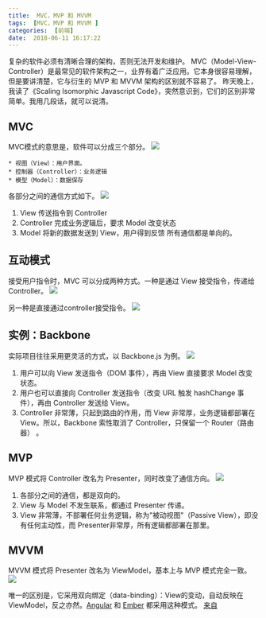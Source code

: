 ```yaml
---
title:  MVC，MVP 和 MVVM 
tags:  [MVC，MVP 和 MVVM ]
categories:  [前端]
date:  2018-06-11 16:17:22
---
```


复杂的软件必须有清晰合理的架构，否则无法开发和维护。
MVC（Model-View-Controller）是最常见的软件架构之一，业界有着广泛应用。它本身很容易理解，但是要讲清楚，它与衍生的 MVP 和 MVVM 架构的区别就不容易了。
昨天晚上，我读了《Scaling Isomorphic Javascript Code》，突然意识到，它们的区别非常简单。我用几段话，就可以说清。

## MVC

MVC模式的意思是，软件可以分成三个部分。
![](http://www.ruanyifeng.com/blogimg/asset/2015/bg2015020104.png)

``` 
* 视图（View）：用户界面。
* 控制器（Controller）：业务逻辑
* 模型（Model）：数据保存
```
各部分之间的通信方式如下。
![](http://www.ruanyifeng.com/blogimg/asset/2015/bg2015020105.png)

1. View 传送指令到 Controller
2. Controller 完成业务逻辑后，要求 Model 改变状态
3. Model 将新的数据发送到 View，用户得到反馈
所有通信都是单向的。
## 互动模式

接受用户指令时，MVC 可以分成两种方式。一种是通过 View 接受指令，传递给 Controller。
![](http://www.ruanyifeng.com/blogimg/asset/2015/bg2015020106.png)


另一种是直接通过controller接受指令。
![](http://www.ruanyifeng.com/blogimg/asset/2015/bg2015020107.png)

## 实例：Backbone

实际项目往往采用更灵活的方式，以 Backbone.js 为例。
![](http://www.ruanyifeng.com/blogimg/asset/2015/bg2015020108.png)

1. 用户可以向 View 发送指令（DOM 事件），再由 View 直接要求 Model 改变状态。
2. 用户也可以直接向 Controller 发送指令（改变 URL 触发 hashChange 事件），再由 Controller 发送给 View。
3. Controller 非常薄，只起到路由的作用，而 View 非常厚，业务逻辑都部署在 View。所以，Backbone 索性取消了 Controller，只保留一个 Router（路由器） 。
## MVP

MVP 模式将 Controller 改名为 Presenter，同时改变了通信方向。
![](http://www.ruanyifeng.com/blogimg/asset/2015/bg2015020109.png)


1. 各部分之间的通信，都是双向的。
2. View 与 Model 不发生联系，都通过 Presenter 传递。
3. View 非常薄，不部署任何业务逻辑，称为"被动视图"（Passive View），即没有任何主动性，而 Presenter非常厚，所有逻辑都部署在那里。
## MVVM

MVVM 模式将 Presenter 改名为 ViewModel，基本上与 MVP 模式完全一致。
![](http://www.ruanyifeng.com/blogimg/asset/2015/bg2015020110.png)

唯一的区别是，它采用双向绑定（data-binding）：View的变动，自动反映在 ViewModel，反之亦然。[Angular](https://angularjs.org/) 和 [Ember](http://emberjs.com/) 都采用这种模式。
[来自](http://www.ruanyifeng.com/blog/2015/02/mvcmvp_mvvm.html)
